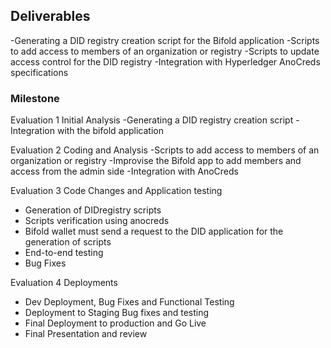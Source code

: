 ## Deliverables
-Generating a DID registry creation script for the Bifold application
-Scripts to add access to members of an organization or registry
-Scripts to update access control for the DID registry
-Integration with Hyperledger AnoCreds specifications


### Milestone 

Evaluation 1
Initial Analysis
-Generating a DID registry creation script
-Integration with the bifold application

Evaluation 2
Coding and Analysis
-Scripts to add access to members of an organization or registry
-Improvise the Bifold app to add members and access from the admin side
-Integration with AnoCreds

Evaluation 3
Code Changes and Application testing 
- Generation of DIDregistry scripts
- Scripts verification using anocreds
- Bifold wallet must send a request to the DID application for the generation of scripts
- End-to-end testing
- Bug Fixes

Evaluation 4
Deployments
- Dev Deployment, Bug Fixes and Functional Testing
- Deployment to Staging Bug fixes and testing
- Final Deployment to production and Go Live
- Final Presentation and review


